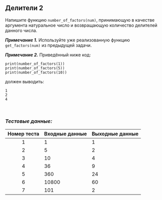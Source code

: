 ## Делители 2

Напишите функцию <code>number_of_factors(num)</code>, принимающую в качестве аргумента натуральное число и возвращающую количество делителей данного числа.

***Примечание 1.*** Используйте уже реализованную функцию <code>get_factors(num)</code> из предыдущей задачи.

***Примечание 2.*** Приведённый ниже код:

<pre><code>print(number_of_factors(1))
print(number_of_factors(5))
print(number_of_factors(10))
</code></pre>

должен выводить:

<pre><code>1
2
4
</code></pre>

<br>

### *Тестовые данные:*

| Номер теста | Входные данные | Выходные данные |
|:-----------:|----------------|-----------------|
|      1      | 1              | 1               |
|      2      | 5              | 2               |
|      3      | 10             | 4               |
|      4      | 36             | 9               |
|      5      | 360            | 24              |
|      6      | 10800          | 60              |
|      7      | 101            | 2               |